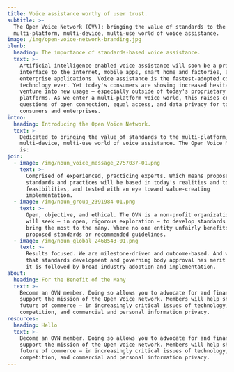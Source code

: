 ```yaml
---
title: Voice assistance worthy of user trust.
subtitle: >-
  The Open Voice Network (OVN): bringing the value of standards to the
  multi-platform, multi-device, multi-use world of voice assistance.
image: /img/open-voice-network-branding.jpg
blurb:
  heading: The importance of standards-based voice assistance.
  text: >-
    Artificial intelligence-enabled voice assistance will soon be a primary
    interface to the internet, mobile apps, smart home and factories, and
    enterprise applications. Voice assistance is the fastest-adopted consumer
    technology ever. Yet today's consumers are showing increased hesitation to
    venture into new usage – especially outside of today's proprietary
    platforms. As we enter a multi-platform voice world, this raises critical
    questions of open connection, equal access, and data privacy for today's
    consumers and enterprises.
intro:
  heading: Introducing the Open Voice Network.
  text: >-
    Dedicated to bringing the value of standards to the multi-platform,
    multi-device, multi-use world of voice assistance. The Open Voice Network
    is:
join:
  - image: /img/noun_voice_message_2757037-01.png
    text: >-
      Comprised of experienced, practicing experts. Which means proposed
      standards and practices will be based in today's realities and tomorrow's
      feasibilities, and tested with an eye toward value-creating
      implementation.
  - image: /img/noun_group_2391984-01.png
    text: >-
      Open, objective, and ethical. The OVN is a non-profit organization that
      will seek – in open, rigorous exploration – to develop standards that
      bring the most to the many. Where no one entity unfairly benefits from any
      proposed standards or recommended guidelines.
  - image: /img/noun_global_2468543-01.png
    text: >-
      Results focused. We are milestone-driven and outcome-based. And we know
      that standards development and governing body approval has merit only if
      it is followed by broad industry adoption and implementation.
about:
  heading: For the Benefit of the Many
  text: >-
    Become an OVN member. Doing so allows you to advocate for and financially
    support the mission of the Open Voice Network. Members will help shape the
    future of commerce – in increasingly critical issues of technology,
    competition, and commercial and personal information privacy.
resources:
  heading: Hello
  text: >-
    Become an OVN member. Doing so allows you to advocate for and financially
    support the mission of the Open Voice Network. Members will help shape the
    future of commerce – in increasingly critical issues of technology,
    competition, and commercial and personal information privacy.
---
```


